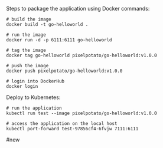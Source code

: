 Steps to package the application using Docker commands:

``` 
# build the image
docker build -t go-helloworld .

# run the image
docker run -d -p 6111:6111 go-helloworld

# tag the image
docker tag go-helloworld pixelpotato/go-helloworld:v1.0.0

# push the image
docker push pixelpotato/go-helloworld:v1.0.0

# login into DockerHub
docker login
```

Deploy to Kubernetes:
```
# run the application
kubectl run test --image pixelpotato/go-helloworld:v1.0.0

# access the application on the local host
kubectl port-forward test-97856cf4-6fvjw 7111:6111
```

#new
